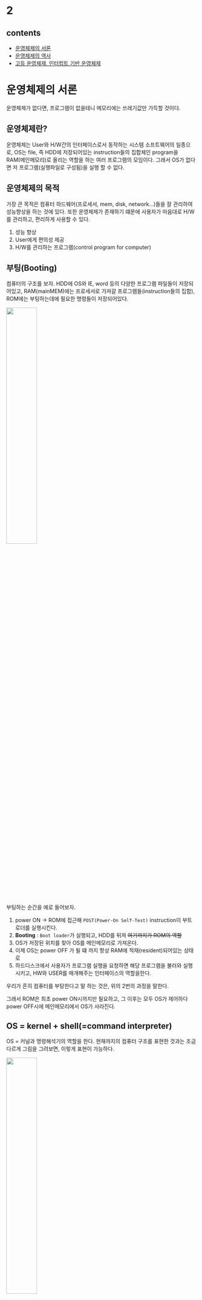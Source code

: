 # 2

## contents

-   [운영체제의 서론](#운영체제의-서론)
-   [운영체제의 역사](#운영체제의-역사)
-   [고등 운영체제, 인터럽트 기반 운영체제](#고등-운영체제,-인터럽트-기반-운영체제)

# 운영체제의 서론

운영체제가 없다면, 프로그램이 없을테니 메모리에는 쓰레기값만 가득할 것이다.

## 운영체제란?

운영체제는 User와 H/W간의 인터페이스로서 동작하는 시스템 소프트웨어의 일종으로,
OS는 file, 즉 HDD에 저장되어있는 instruction들의 집합체인 program을 RAM(메인메모리)로 올리는 역할을 하는 여러 프로그램의 모임이다.
그래서 OS가 없다면 저 프로그램(실행파일로 구성됨)을 실행 할 수 없다.

## 운영체제의 목적

가장 큰 목적은 컴퓨터 하드웨어(프로세서, mem, disk, network...)들을 잘 관리하여 성능향상을 하는 것에 있다. 또한 운영체제가 존재하기 떄문에 사용자가 마음대로 H/W를 관리하고, 편리하게 사용할 수 있다.

1. 성능 향상
2. User에게 편의성 제공
3. H/W를 관리하는 프로그램(control program for computer)

## 부팅(Booting)

컴퓨터의 구조를 보자. HDD에 OS와 IE, word 등의 다양한 프로그램 파일들이 저장되어있고, RAM(mainMEM)에는 프로세서로 가져갈 프로그램들(instruction들의 집합), ROM에는 부팅하는데에 필요한 명령들이 저장되어있다.

<img src = "./img/2_1.jpeg" width="40%">

부팅하는 순간을 예로 들어보자.

1. power ON -> ROM에 접근해 `POST(Power-On Self-Test)` instruction이 부트로더를 실행시킨다.
2. **Booting** : `Boot loader`가 실행되고, HDD를 뒤져 ~~여기까지가 ROM의 역할~~
3. OS가 저장된 위치를 찾아 OS를 메인메모리로 가져온다.
4. 이제 OS는 power OFF 가 될 떄 까지 항상 RAM에 적재(resident)되어있는 상태로
5. 하드디스크에서 사용자가 프로그램 실행을 요청하면 해당 프로그램을 불러와 실행시키고, HW와 USER를 매개해주는 인터페이스의 역할을한다.

우리가 흔히 컴퓨터를 부탕한다고 말 하는 것은, 위의 2번의 과정을 말한다.

그래서 ROM은 최초 power ON시까지만 필요하고, 그 이후는 모두 OS가 제어하다 power OFF시에 메인메모리에서 OS가 사라진다.

## OS = kernel + shell(=command interpreter)

OS = 커널과 명령해석기의 역할을 한다. 현재까지의 컴퓨터 구조를 표현한 것과는 조금 다르게 그림을 그려보면, 이렇게 표현이 가능하다.

<img src = "./img/2_2.jpeg" width="40%">

그래서 OS는 kernal(실제로 cpu, mem등의 hw를 관리하는 부분) + shell(User의 명령 해석(interpreter) -> 실행(execution)해 보여주기) 의 역할을 한다고 볼 수 있다.

-   OS에서 HW를 관리하는 부분: `kernal`
-   OS에서 Application 매개 : `shell == command interpreter`
    -   Text 명령 방식 : ex. Linux $ls, $who ...
    -   Graphic 명령 방식 : ex. Windows ...

그래서 OS에서는 kernal쪽을 위주로 배우게 되고, 각각 OS의 프로세서관리, MEM관리, network관리... 등으로 담당 관리 부분에 대해 심층적으로 배우게된다.

# 운영체제의 역사

## 1. No OS

이전에는 operator가 직접 물리세계에서 카드리더기를 만들어 -> compile하여 processing을 담당했다. 하지만 이방식은 총체적 난국이다. 컴퓨터가 비쌌기 떄문에, 가능한 일이었던것^^.. operator가 하는 일은 compile -> link -> load하여 처리했는데, operator을 담당하는 사람이 없다면 compile 자체가 불가능 한 것 ㅠㅠ

☹️ 그래서 너무 번거롭다. 이 compile, link, load과정을 일괄적으로 처리시키자! 하여 고안한 것이 최초의 OS,

## 2. Batch processing system(일괄처리시스템)

이다. 이는 항상 메모리에 resident (상주)하고있다고 하여 **resident monitor**이라고도 한다.

<img src = "./img/2_3.jpeg" width="40%">

이렇게 메모리에 OS program, User program이 들어갈 수 있는 공간들을 하나씩 두는 드디어 OS의 초기 모습이 나타난다. 그리고 하드웨어의 출시에 따라, 이제는 cpu외에도 I/O 장치들이 등장했다. 하지만 이것이 문제가 된다.

☹️
간단한 계산의 경우를 예를 들어보면, cpu와 HDD에 접근을 반복하며 처리를 수백만 번 하다보면 cpu -> I/O(||HDD 등의 hw) -> cpu -> I/O(||HDD 등의 hw) ... 의 무수한 반복이 진행된다. ~~이부분에서는 하드웨어중에서, for문 돈 후 출력을 표현하기 위해 I/O로 표현하였다~~

<img src = "./img/2_4.jpeg" width="40%">

하지만 메모리에 User program이 사용할 수 있는 공간은 한개이기 때문에, I/O가 메모리를 사용하는 동안(일처리하는중..)은 **cpu는 Idle상태(놀고있는 상태)** 가 된다. 기본적으로 I/O가 cpu보다 훨씬 느리므로 크게 성능이 낭비된다.

그래서! **User Program Section을 여러개로 나눠 할당** 하자. 며 나온 것이

## 3. Multi programming system

<img src = "./img/2_5.jpeg" width="40%">

이다. 이 multi programming system의 등장으로 인해 처리해야 할 다양한 문제들이 발생하는데,

-   CPU scheduling  
     : 123, 213을 처리하는 순서가 다름 등의 문제 해결
-   Memory 관리  
     : User program의 위치를 어떻게 둘것인지
-   Exception
-   New Program의 위치
-   Protect(보호)  
     : p1, p2, p3의 영역을 서로 보호하며 다중처리가 이루어져야함

등의 문제가 존재한다. OS에서는 이것들을 처리하는 how? 에 대하여 배우게된다.

<img src = "./img/2_6.jpeg" width="50%">

☹️ 멀티 프로그래밍 시스템 또한 한계가 존재하는데, 컴퓨터의 값은 너무나 비쌌고 모니터나 키보드 등의 I/O장치가 등장함에 따라 하나의 컴퓨터를 n개의 단말기(terminal == I/O만 있는 형태)가 공유하여 사용했다. 그래서 User1이 처리를 하고있다면, User2, 3, ...n 은 기다려야만 했다.

그래서, **컴퓨터 한대를 여러명이 동시처럼 사용할 수 있는 방법은 없을까?** 하여 고안한 것이 바로

## 4. TSS(Time Sharing System) 이다.

<img src = "./img/2_7.jpeg" width="40%">

이는 말 그대로 시간을 공유하여 사용하는 방식으로, 1/100초를 순서대로 user1, user2, ...userN명이 사용할 수 있도록 나눈 것이다. 그래서 user1의 프로세스가 끝나지 않았음에도 불구하고 바로 2로, ,, 이렇게 매우 짧은 시간 1/100초동안 일처리를 하다보면 거의 동시에 일을 하는 것처럼 보인다. 그래서 **대화형 system**이 가능해졌다고도 한다.

이후 user1, user2,, 을 순서대로 놓지 않고, 더 빨리 일처리를 할 수 있는 user의 업무를 먼저 해내자! 하는 **synchronize(동기)**에 대해 배우게된다.

☹️ 하지만 이 n이 너무 커지게 되면, 메모리가 부족하게 되는데, 그에대한 solution으로 HDD를 메모리처럼 사용하는 VM(Virtual Memory)의 개념이 등장하게되었다.

## 그래서 정리해보면,

1. No OS : operator직업이 존재 -> card reader -> compile > ...
2. Batch processing system(일괄처리) : (RAM) resident monitor  
   --- HDD출시! ---
3. Multiprogramming system(다중 프로그래밍)  
   --- 모니터, 키보드(I/O) 출시! (interactive. 대화가 가능해짐)---
4. TSS(Time-Sharing system, 시공유 시스템) : VM, Process간 통신, Synchronization(user1, us2, ... 동기화)

## 컴퓨터의 규모별 분류

1980년대 이전에는, 사용자수 N이 얼마나 큰지에 따라 supercomputer > mainframe(000) > mini(00) > micro 로 나누게 되었다.

그러나 그 이후 네트워크를 기반으로 하면서 얼마나 많은 PC가 필요한지에 따라 규모를 구분하게 되었다.
<img src = "./img/2_8.jpeg" width="40%">

supercomputer > server > workstation > PC > handheld(smartphone, notebook) > embeded

으로 구분하곤 한다.

---

# 고등 운영체제, 인터럽트 기반 운영체제

s
